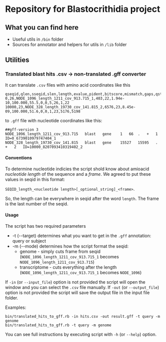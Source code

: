 # Repository for Blastocrithidia project
## What you can find here

* Useful utils in `/bin` folder
* Sources for annotator and helpers for utils in `/lib` folder

## Utilities
### Translated blast hits .csv -> non-translated .gff converter

It can translate `.csv` files with amino acid coordinates like this
```
qseqid,qlen,sseqid,slen,length,evalue,pident,bitscore,mismatch,gaps,qstart,qend,sstart,send
0,26,NODE_1096_length_1211_cov_913.715_1,403,22,1.94e-10,100.000,55.5,0,0,5,26,1,22
10000,23,NODE_328_length_19730_cov_141.815_2,6576,23,8.45e-09,100.000,51.6,0,0,1,23,5176,5198
```

to `.gff` file with nucleotide coordinates like this:

```
##gff-version 3
NODE_1096_length_1211_cov_913.715	blast	gene	1	66	.	+	1	ID=0_6739010979747404_1
NODE_328_length_19730_cov_141.815	blast	gene	15527	15595	.	+	2	ID=10000_8207093410319402_2
```

#### Conventions
To determine nucleotide indicies the script shold know about amioacid *nucleotide length* of the sequence and a *frame*. We agreed to put these values in seqid in this format: 

`SEQID_length_<nucleotide length>[_optional_string]_<frame>`.

So, the length can be everywhere in seqid after the word `length`. The frame is the last number of the seqid.

#### Usage
The script has two required parameters
* -t (--target) determines what you want to get in the `.gff` annotation: query or subject
* -m (--mode) determines how the script format the seqid:
  * genome - simply cuts frame from seqid (`NODE_1096_length_1211_cov_913.715_1` becomes `NODE_1096_length_1211_cov_913.715`)
  * transcriptome - cuts everything after the length (`NODE_1096_length_1211_cov_913.715_1` becomes `NODE_1096`)

If `-in` (or `--input_file`) option is not provided the script will open the window and you can select the `.csv` file manually.
If `-out` (or `--output_file`) option is not provided the script will save the output file in the input file folder.

Examples:
```
bin/translated_hits_to_gff.rb -in hits.csv -out result.gff -t query -m genome
bin/translated_hits_to_gff.rb -t query -m genome
```
You can see full instructions by executing script with `-h` (or `--help`) option.
